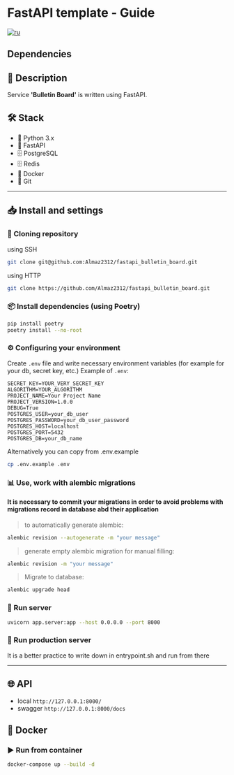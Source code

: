 # FastAPI template - Guide
[![ru](https://img.shields.io/badge/lang-ru-red.svg)](https://github.com/Almaz2312/fastapi_bulletin_board/blob/master/README.md)
## Dependencies

## 📌 Description
Service **'Bulletin Board'** is written using FastAPI.

## 🛠️ Stack
- 🐍 Python 3.x
- 🔹 FastAPI
- 🗄️ PostgreSQL
- 🗄️ Redis
- 🐳 Docker
- 🔗 Git
---

## 📥 Install and settings

### 🔽 Cloning repository
using SSH
```bash
git clone git@github.com:Almaz2312/fastapi_bulletin_board.git
```
using HTTP
```bash
git clone https://github.com/Almaz2312/fastapi_bulletin_board.git
```
### 📦 Install dependencies (using Poetry)
```bash
pip install poetry
poetry install --no-root
```

### ⚙️ Configuring your environment
Create `.env` file and write necessary environment variables (for example for your db, secret key, etc.) 
Example of `.env`:
```env
SECRET_KEY=YOUR_VERY_SECRET_KEY
ALGORITHM=YOUR_ALGORITHM
PROJECT_NAME=Your Project Name
PROJECT_VERSION=1.0.0
DEBUG=True
POSTGRES_USER=your_db_user
POSTGRES_PASSWORD=your_db_user_password
POSTGRES_HOST=localhost
POSTGRES_PORT=5432
POSTGRES_DB=your_db_name
```

Alternatively you can copy from .env.example

```bash
cp .env.example .env
```

### 📊 Use, work with alembic migrations
#### It is necessary to commit your migrations in order to avoid problems with migrations record in database abd their application
> to automatically generate alembic:
```bash
alembic revision --autogenerate -m "your message"
```
> generate empty alembic migration for manual filling:
```bash
alembic revision -m "your message"
```
> Migrate to database:
```bash
alembic upgrade head
```

### 🚀 Run server
```bash
uvicorn app.server:app --host 0.0.0.0 --port 8000
```
### 🚀 Run production server
It is a better practice to write down in entrypoint.sh and run from there

---


## 🌐 API
- local `http://127.0.0.1:8000/`
- swagger `http://127.0.0.1:8000/docs`

## 🐳 Docker
### ▶️ Run from container
```bash
docker-compose up --build -d
```
